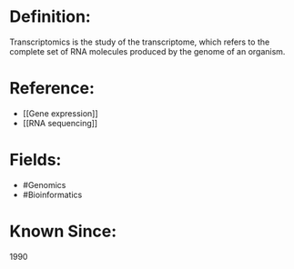 

# Definition:
Transcriptomics is the study of the transcriptome, which refers to the complete set of RNA molecules produced by the genome of an organism.

# Reference:
- [[Gene expression]]
- [[RNA sequencing]]

# Fields: 
- #Genomics
- #Bioinformatics

# Known Since:
1990

